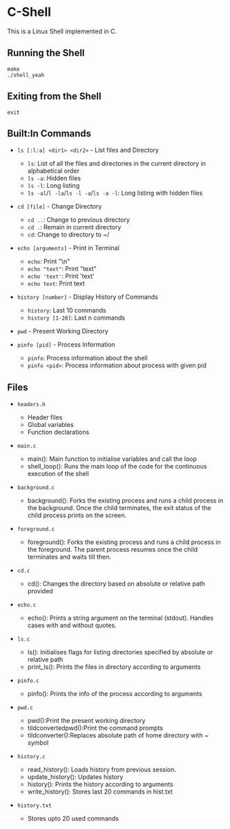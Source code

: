 # C-Shell

This is a Linux Shell implemented in C.


## Running the Shell

`make` 
<br>
 `./shell_yeah`

## Exiting from the Shell

`exit`

## Built:In Commands

* `ls [:l:a] <dir1> <dir2>` - List files and Directory

  * `ls`: List of all the files and directories in the current directory in alphabetical order
  * `ls -a`: Hidden files
  * `ls -l`: Long listing 
  * `ls -al`/`l -la`/`ls -l -a`/`ls -a -l`: Long listing with hidden files


* `cd [file]` - Change Directory

  * `cd ..`: Change to previous directory
  * `cd .`: Remain in current directory  
  * `cd`: Change to directory to ~/

* `echo [arguments]` - Print in Terminal

  * `echo`: Print "\n"
  * `echo "text"`: Print "text"
  * `echo 'text'`: Print 'text'
  * `echo text`: Print text

* `history [number]` - Display History of Commands

  * `history`: Last 10 commands
  * `history [1-20]`: Last n commands

* `pwd` - Present Working Directory

* `pinfo [pid]` - Process Information

  * `pinfo`: Process information about the shell
  * `pinfo <pid>`: Process information about process with given pid

## Files

* `headers.h`
  * Header files 
  * Global variables 
  * Function declarations

* `main.c`
  * main(): Main function to initialise variables and call the loop
  * shell_loop(): Runs the main loop of the code for the continuous execution of the shell

* `background.c`
  * background(): Forks the existing process and runs a child process in the background. Once the child terminates, the exit status of the child process prints on the screen.

* `foreground.c`
  * foreground(): Forks the existing process and runs a child process in the foreground. The parent process resumes once the child terminates and waits till then.

* `cd.c`
  * cd(): Changes the directory based on absolute or relative path provided

* `echo.c` 
  * echo(): Prints a string argument on the terminal (stdout). Handles cases with and without quotes.

* `ls.c`
  * ls(): Initialises flags for listing directories specified by absolute or relative path
  * print_ls(): Prints the files in directory  according to arguments

* `pinfo.c`
  * pinfo(): Prints the info of the process according to arguments
  
* `pwd.c`
  * pwd():Print the present working directory
  * tildconvertedpwd():Print the command prompts
  * tildconverter():Replaces absolute path of home directory with ~ symbol

* `history.c`
  * read_history(): Loads history from previous session.
  * update_history(): Updates history
  * history(): Prints the history according to arguments
  * write_history(): Stores last 20 commands in hist.txt

* `history.txt`
  * Stores upto 20 used commands


